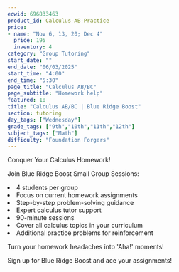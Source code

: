 ```yaml
---
ecwid: 696833463
product_id: Calculus-AB-Practice
price:
- name: "Nov 6, 13, 20; Dec 4"
  price: 195
  inventory: 4
category: "Group Tutoring"
start_date: ""
end_date: "06/03/2025"
start_time: "4:00"
end_time: "5:30"
page_title: "Calculus AB/BC"
page_subtitle: "Homework help"
featured: 10
title: "Calculus AB/BC | Blue Ridge Boost"
section: tutoring
day_tags: ["Wednesday"]
grade_tags: ["9th","10th","11th","12th"]
subject_tags: ["Math"]
difficulty: "Foundation Forgers"
---
```

<p>Conquer Your Calculus Homework!</p><p>Join Blue Ridge Boost Small Group Sessions:</p><li> 4 students per group</li><li>Focus on current homework assignments</li><li>Step-by-step problem-solving guidance</li><li>Expert calculus tutor support</li><li>90-minute sessions</li><li>Cover all calculus topics in your curriculum</li><li>Additional practice problems for reinforcement</li><p>Turn your homework headaches into 'Aha!' moments!</p><p>Sign up for Blue Ridge Boost and ace your assignments!</p>
